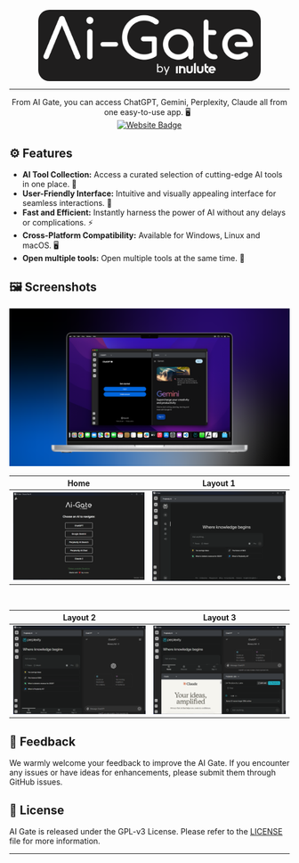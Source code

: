 <p align="center">
  <img src="./icons/ai-gate.svg" alt="AI Gate Logo" style="display: block; margin: auto; background-color: 0d1116; border-radius: 20px" width=400px/>

</p>

---

<div align="center">
From AI Gate, you can access ChatGPT, Gemini, Perplexity, Claude all from one easy-to-use app. 🖥️
&nbsp;

<div align="center">
  <a href="https://aigate.ezeslucky.com">
    <img src="https://img.shields.io/badge/website-up-brightgreen?style=for-the-badge" alt="Website Badge">
   </a>
</div>

</div>

## ⚙️ Features

- **AI Tool Collection:** Access a curated selection of cutting-edge AI tools in one place. 🧰
- **User-Friendly Interface:** Intuitive and visually appealing interface for seamless interactions. 🎨
- **Fast and Efficient:** Instantly harness the power of AI without any delays or complications. ⚡
- **Cross-Platform Compatibility:** Available for Windows, Linux and macOS. 🖥️
- **Open multiple tools:** Open multiple tools at the same time. 🚀






## 🖼️ Screenshots

![AI Gate App Screenshot](./assets/screenshots/mockup-ai-gate.png)



| Home                                      | Layout 1                                  |
|:---------------------------------------------:|:--------------------------------------------:|
| <img src="./assets/screenshots/home.png" width="1000" alt="Home Screen"/> | <img src="./assets/screenshots/layout1.png" width="1000" alt="Layout 1"/> |
&nbsp;

| Layout 2                                    | Layout 3                                       |
|:--------------------------------------------:|:--------------------------------------------:|
| <img src="./assets/screenshots/layout2.png" width="1000" alt="2 Ai tools together"/> | <img src="./assets/screenshots/layout3.png" width="1000" alt="4 Ai tools together"/> |


## 📢 Feedback

We warmly welcome your feedback to improve the AI Gate. If you encounter any issues or have ideas for enhancements, please submit them through GitHub issues.





## 📝 License

AI Gate is released under the GPL-v3 License. Please refer to the [LICENSE](./LICENSE) file for more information.

---